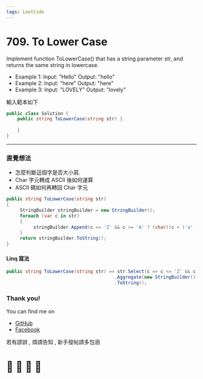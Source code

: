 ```yaml
---
tags: LeetCode
---
```


# 709. To Lower Case

Implement function ToLowerCase() that has a string parameter str, and returns the same string in lowercase.

- Example 1:
Input: "Hello"
Output: "hello"
- Example 2:
Input: "here"
Output: "here"
- Example 3:
Input: "LOVELY"
Output: "lovely"


輸入範本如下
```C#
public class Solution {
    public string ToLowerCase(string str) {
        
    }
}
```

---
### 直覺想法
- 怎麼判斷這個字是否大小寫.
- Char 字元轉成 ASCII 後如何運算
- ASCII 碼如何再轉回 Char 字元

```C#
public string ToLowerCase(string str)
{
     StringBuilder stringBuilder = new StringBuilder();
     foreach (var c in str)
     {
          stringBuilder.Append(c <= 'Z' && c >= 'A' ? (char)(c + ('a' - 'A')) : c);
     }
     return stringBuilder.ToString();
}
```

#### Linq 寫法
```C#
public string ToLowerCase(string str) => str.Select(c => c <= 'Z' && c >= 'A' ? (char)(c + ('a' - 'A')) : c)
                                        .Aggregate(new StringBuilder(), (builder, r) => builder.Append(r))
                                        .ToString();
```








### Thank you! 

You can find me on

- [GitHub](https://github.com/s0920832252)
- [Facebook](https://www.facebook.com/fourtune.chen)

若有謬誤 , 煩請告知 , 新手發帖請多包涵

# :100: :muscle: :tada: :sheep: 
